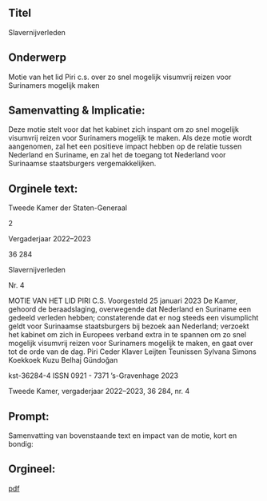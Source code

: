 ## Titel
Slavernijverleden
## Onderwerp
Motie van het lid Piri c.s. over zo snel mogelijk visumvrij reizen voor Surinamers mogelijk maken
## Samenvatting & Implicatie:

Deze motie stelt voor dat het kabinet zich inspant om zo snel mogelijk visumvrij reizen voor Surinamers mogelijk te maken. Als deze motie wordt aangenomen, zal het een positieve impact hebben op de relatie tussen Nederland en Suriname, en zal het de toegang tot Nederland voor Surinaamse staatsburgers vergemakkelijken.
## Orginele text:


Tweede Kamer der Staten-Generaal

2

Vergaderjaar 2022–2023

36 284

Slavernijverleden

Nr. 4

MOTIE VAN HET LID PIRI C.S.
Voorgesteld 25 januari 2023
De Kamer,
gehoord de beraadslaging,
overwegende dat Nederland en Suriname een gedeeld verleden hebben;
constaterende dat er nog steeds een visumplicht geldt voor Surinaamse
staatsburgers bij bezoek aan Nederland;
verzoekt het kabinet om zich in Europees verband extra in te spannen om
zo snel mogelijk visumvrij reizen voor Surinamers mogelijk te maken,
en gaat over tot de orde van de dag.
Piri
Ceder
Klaver
Leijten
Teunissen
Sylvana Simons
Koekkoek
Kuzu
Belhaj
Gündoğan

kst-36284-4
ISSN 0921 - 7371
’s-Gravenhage 2023

Tweede Kamer, vergaderjaar 2022–2023, 36 284, nr. 4


## Prompt:
Samenvatting van bovenstaande text en impact van de motie, kort en bondig:

## Orgineel:
[pdf](https://gegevensmagazijn.tweedekamer.nl/OData/v4/2.0/Document(c548315c-8c5e-47f0-ad83-87f895ce59df)/resource)
